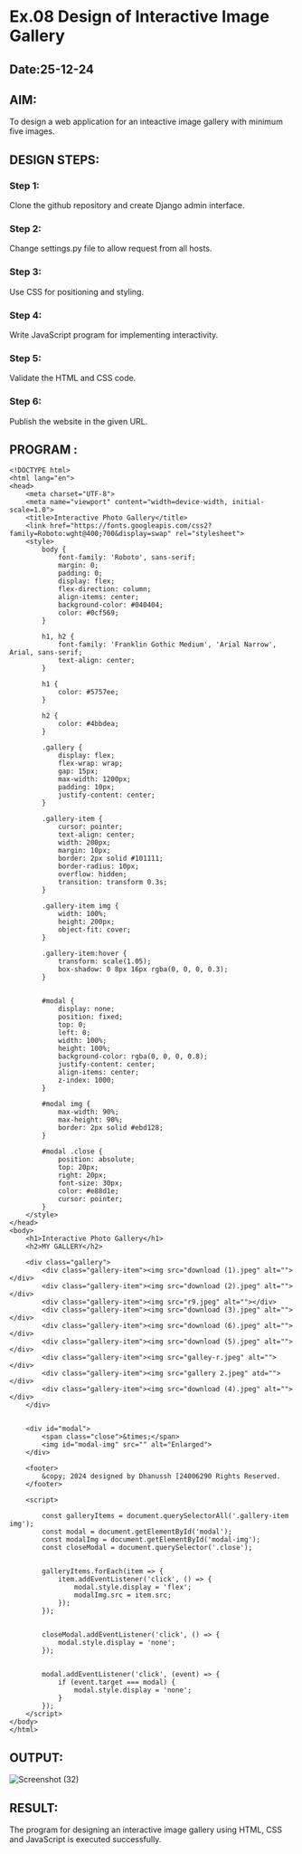 # Ex.08 Design of Interactive Image Gallery
## Date:25-12-24

## AIM:
To design a web application for an inteactive image gallery with minimum five images.

## DESIGN STEPS:

### Step 1:
Clone the github repository and create Django admin interface.

### Step 2:
Change settings.py file to allow request from all hosts.

### Step 3:
Use CSS for positioning and styling.

### Step 4:
Write JavaScript program for implementing interactivity.

### Step 5:
Validate the HTML and CSS code.

### Step 6:
Publish the website in the given URL.

## PROGRAM :
```
<!DOCTYPE html>
<html lang="en">
<head>
    <meta charset="UTF-8">
    <meta name="viewport" content="width=device-width, initial-scale=1.0">
    <title>Interactive Photo Gallery</title>
    <link href="https://fonts.googleapis.com/css2?family=Roboto:wght@400;700&display=swap" rel="stylesheet">
    <style>
        body {
            font-family: 'Roboto', sans-serif;
            margin: 0;
            padding: 0;
            display: flex;
            flex-direction: column;
            align-items: center;
            background-color: #040404;
            color: #0cf569;
        }

        h1, h2 {
            font-family: 'Franklin Gothic Medium', 'Arial Narrow', Arial, sans-serif;
            text-align: center;
        }

        h1 {
            color: #5757ee;
        }

        h2 {
            color: #4bbdea;
        }

        .gallery {
            display: flex;
            flex-wrap: wrap;
            gap: 15px;
            max-width: 1200px;
            padding: 10px;
            justify-content: center;
        }

        .gallery-item {
            cursor: pointer;
            text-align: center;
            width: 200px;
            margin: 10px;
            border: 2px solid #101111;
            border-radius: 10px;
            overflow: hidden;
            transition: transform 0.3s;
        }

        .gallery-item img {
            width: 100%;
            height: 200px;
            object-fit: cover;
        }

        .gallery-item:hover {
            transform: scale(1.05);
            box-shadow: 0 8px 16px rgba(0, 0, 0, 0.3);
        }

        
        #modal {
            display: none;
            position: fixed;
            top: 0;
            left: 0;
            width: 100%;
            height: 100%;
            background-color: rgba(0, 0, 0, 0.8);
            justify-content: center;
            align-items: center;
            z-index: 1000;
        }

        #modal img {
            max-width: 90%;
            max-height: 90%;
            border: 2px solid #ebd128;
        }

        #modal .close {
            position: absolute;
            top: 20px;
            right: 20px;
            font-size: 30px;
            color: #e88d1e;
            cursor: pointer;
        }
    </style>
</head>
<body>
    <h1>Interactive Photo Gallery</h1>
    <h2>MY GALLERY</h2>

    <div class="gallery">
        <div class="gallery-item"><img src="download (1).jpeg" alt=""></div>
        <div class="gallery-item"><img src="download (2).jpeg" alt=""></div>
        <div class="gallery-item"><img src="r9.jpeg" alt=""></div>
        <div class="gallery-item"><img src="download (3).jpeg" alt=""></div>
        <div class="gallery-item"><img src="download (6).jpeg" alt=""></div>
        <div class="gallery-item"><img src="download (5).jpeg" alt=""></div>
        <div class="gallery-item"><img src="galley-r.jpeg" alt=""></div>
        <div class="gallery-item"><img src="gallery 2.jpeg" atd=""></div>
        <div class="gallery-item"><img src="download (4).jpeg" alt=""></div>
    </div>

    
    <div id="modal">
        <span class="close">&times;</span>
        <img id="modal-img" src="" alt="Enlarged">
    </div>

    <footer>
        &copy; 2024 designed by Dhanussh [24006290 Rights Reserved.
    </footer>

    <script>
        
        const galleryItems = document.querySelectorAll('.gallery-item img');
        const modal = document.getElementById('modal');
        const modalImg = document.getElementById('modal-img');
        const closeModal = document.querySelector('.close');

        
        galleryItems.forEach(item => {
            item.addEventListener('click', () => {
                modal.style.display = 'flex';
                modalImg.src = item.src; 
            });
        });

        
        closeModal.addEventListener('click', () => {
            modal.style.display = 'none';
        });

        
        modal.addEventListener('click', (event) => {
            if (event.target === modal) {
                modal.style.display = 'none';
            }
        });
    </script>
</body>
</html>
```
## OUTPUT:
![Screenshot (32)](https://github.com/user-attachments/assets/9ef2827c-3f90-4862-920a-d71839bd7706)
## RESULT:
The program for designing an interactive image gallery using HTML, CSS and JavaScript is executed successfully.
